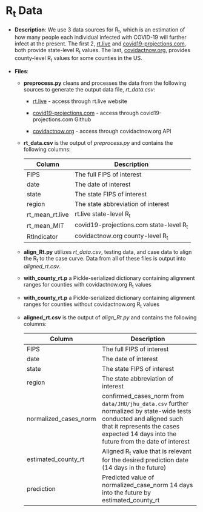 # R<sub>t</sub> Data

- **Description**: We use 3 data sources for R<sub>t</sub>, which is an estimation of how many people each individual infected with COVID-19 will further infect at the present. The first 2, [rt.live](https://www.rt.live/) and [covid19-projections.com](https://covid19-projections.com/), both provide state-level R<sub>t</sub> values.  The last, [covidactnow.org](https://www.covidactnow.org/), provides county-level R<sub>t</sub> values for some counties in the US.

- **Files**:

  - **preprocess.py** cleans and processes the data from the following sources to generate the output data file, _rt_data.csv_:

    - [rt.live](https://d14wlfuexuxgcm.cloudfront.net/covid/rt.csv) - access through rt.live website

    - [covid19-projections.com](https://raw.githubusercontent.com/youyanggu/covid19_projections/master/projections/combined/latest_us.csv) - access through covid19-projections.com Github

    - [covidactnow.org](https://data.covidactnow.org/latest/us/counties.WEAK_INTERVENTION.timeseries.csv) - access through covidactnow.org API

  - **rt_data.csv** is the output of _preprocess.py_ and contains the following columns:

    | Column      | Description |
    | ----------- | ----------- |
    | FIPS   | The full FIPS of interest        |
    | date  | The date of interest      |
    | state  | The state FIPS of interest      |
    | region  | The state abbreviation of interest      |
    | rt_mean_rt.live   |  rt.live state-level R<sub>t</sub>       |
    | rt_mean_MIT   |  covid19-projections.com state-level R<sub>t</sub>      |
    | RtIndicator   |  covidactnow.org county-level R<sub>t</sub>     |

  - **align_Rt.py** utilizes _rt_data.csv_, testing data, and case data to align the R<sub>t</sub> to the case curve.  Data from all of these files is output into _aligned_rt.csv_.

  - **with_county_rt.p** a Pickle-serialized dictionary containing alignment ranges for counties with covidactnow.org R<sub>t</sub> values

  - **with_county_rt.p** a Pickle-serialized dictionary containing alignment ranges for counties without covidactnow.org R<sub>t</sub> values

  - **aligned_rt.csv** is the output of _align_Rt.py_ and contains the following columns:

    | Column      | Description |
    | ----------- | ----------- |
    | FIPS   | The full FIPS of interest        |
    | date  | The date of interest      |
    | state  | The state FIPS of interest      |
    | region  | The state abbreviation of interest      |
    | normalized_cases_norm   |  confirmed_cases_norm from `data/JHU/jhu_data.csv` further normalized by state-wide tests conducted and aligned such that it represents the cases expected 14 days into the future from the date of interest      |
    | estimated_county_rt   |  Aligned R<sub>t</sub> value that is relevant for the desired prediction date (14 days in the future)    |
    | prediction   |  Predicted value of normalized_case_norm 14 days into the future by estimated_county_rt     |
